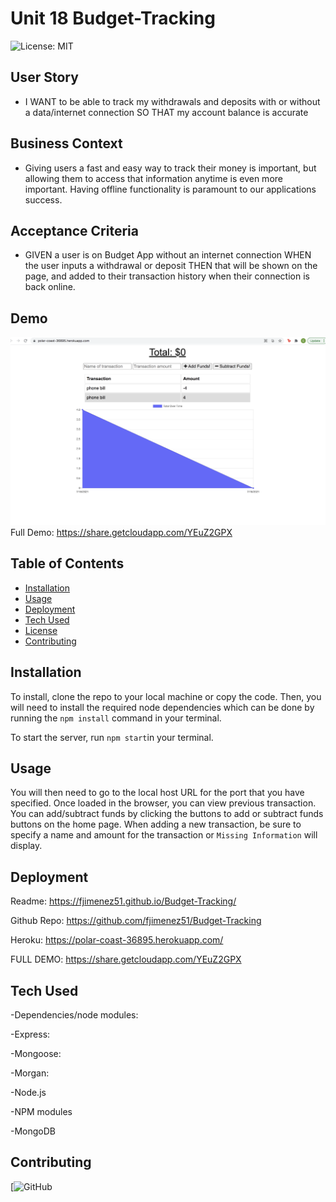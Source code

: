 # Unit 18  Budget-Tracking

![License: MIT](https://img.shields.io/badge/License%3A-MIT-green.svg)


## User Story

*  I WANT to be able to track my withdrawals and deposits with or without a data/internet connection SO THAT my account balance is accurate 
## Business Context

* Giving users a fast and easy way to track their money is important, but allowing them to access that information anytime is even more important. Having offline functionality is paramount to our applications success.

## Acceptance Criteria

* GIVEN a user is on Budget App without an internet connection WHEN the user inputs a withdrawal or deposit THEN that will be shown on the page, and added to their transaction history when their connection is back online.

## Demo

![Screen Shot](./images/Screenshot.png?raw=true "Screen Shot1")
Full Demo:  https://share.getcloudapp.com/YEuZ2GPX 


## Table of Contents

-   [Installation](#installation)
-   [Usage](#usage)
-   [Deployment](#deployment)
-   [Tech Used](#techused)
-   [License](#license)
-   [Contributing](#contributing)


## Installation

To install, clone the repo to your local machine or copy the code. Then, you will need to install the required node dependencies which can be done by running the `npm install` command in your terminal.

To start the server, run `npm start`in your terminal.  

## Usage

You will then need to go to the local host URL for the port that you have specified. Once loaded in the browser, you can view previous transaction. You can add/subtract funds by clicking the buttons to add or subtract funds buttons on the home page. When adding a new transaction, be sure to specify a name and amount for the transaction or `Missing Information` will display.

## Deployment
Readme: https://fjimenez51.github.io/Budget-Tracking/

Github Repo: https://github.com/fjimenez51/Budget-Tracking

Heroku: https://polar-coast-36895.herokuapp.com/

FULL DEMO: https://share.getcloudapp.com/YEuZ2GPX

## Tech Used

-Dependencies/node modules:

-Express: 

-Mongoose: 

-Morgan: 

-Node.js

-NPM modules

-MongoDB


## Contributing 


 [![GitHub](https://github.com/pat31477)

